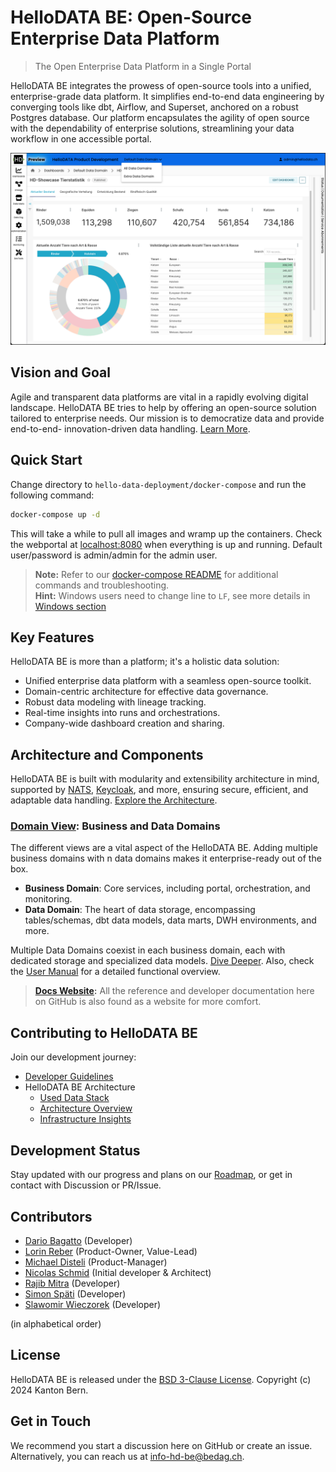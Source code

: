 # HelloDATA BE: Open-Source Enterprise Data Platform

> The Open Enterprise Data Platform in a Single Portal

HelloDATA BE integrates the prowess of open-source tools into a unified, enterprise-grade data platform. It simplifies end-to-end data engineering by converging tools like dbt, Airflow, and Superset, anchored on a robust Postgres database. Our platform encapsulates the agility of open source with the dependability of enterprise solutions, streamlining your data workflow in one accessible portal.

<!-- <img src="docs/docs/images/portal-superset.jpg" style="width:800px;"/> -->
![](docs/docs/images/hello-data-superset.png)


## Vision and Goal

Agile and transparent data platforms are vital in a rapidly evolving digital landscape. HelloDATA BE tries to help by offering an open-source solution tailored to enterprise needs. Our mission is to democratize data and provide end-to-end- innovation-driven data handling. [Learn More](docs/docs/vision/vision-and-goal.md).

## Quick Start

Change directory to `hello-data-deployment/docker-compose` and run the following command:

```sh
docker-compose up -d
```

This will take a while to pull all images and wramp up the containers. Check the webportal at [localhost:8080](http://localhost:8080) when everything is up and running. Default user/password is admin/admin for the admin user.

> **Note:** Refer to our [docker-compose README](hello-data-deployment/docker-compose/README.md) for additional commands and troubleshooting. <br>
> **Hint:** Windows users need to change line to `LF`, see more details in [Windows section](hello-data-deployment/docker-compose/README.md)

## Key Features

HelloDATA BE is more than a platform; it's a holistic data solution:

- Unified enterprise data platform with a seamless open-source toolkit.
- Domain-centric architecture for effective data governance.
- Robust data modeling with lineage tracking.
- Real-time insights into runs and orchestrations.
- Company-wide dashboard creation and sharing.

## Architecture and Components

HelloDATA BE is built with modularity and extensibility architecture in mind, supported by [NATS](https://nats.io/), [Keycloak](https://www.keycloak.org/), and more, ensuring secure, efficient, and adaptable data handling. [Explore the Architecture](docs/docs/architecture/architecture.md).

### [Domain View](docs/docs/architecture/architecture.md): Business and Data Domains
The different views are a vital aspect of the HelloDATA BE. Adding multiple business domains with n data domains makes it enterprise-ready out of the box.

- **Business Domain**: Core services, including portal, orchestration, and monitoring.
- **Data Domain**: The heart of data storage, encompassing tables/schemas, dbt data models, data marts, DWH environments, and more.

Multiple Data Domains coexist in each business domain, each with dedicated storage and specialized data models. [Dive Deeper](docs/docs/architecture/architecture.md). Also, check the [User Manual](docs/docs/manuals/user-manual.md) for a detailed functional overview.

> **[Docs Website](https://kanton-bern.github.io/hellodata-be):** All the reference and developer documentation here on GitHub is also found as a website for more comfort.

## Contributing to HelloDATA BE

Join our development journey:

- [Developer Guidelines](CONTRIBUTING.md)
- HelloDATA BE Architecture
    - [Used Data Stack](docs/docs/architecture/data-stack.md)
    - [Architecture Overview](docs/docs/architecture/architecture.md)
    - [Infrastructure Insights](docs/docs/architecture/infrastructure.md)

## Development Status

Stay updated with our progress and plans on our [Roadmap](docs/docs/vision/roadmap.md), or get in contact with Discussion or PR/Issue.

## Contributors

- [Dario Bagatto](https://github.com/bedag-bad) (Developer)
- [Lorin Reber](https://github.com/lre-bedag) (Product-Owner, Value-Lead)
- [Michael Disteli](https://www.linkedin.com/in/michael-disteli-0044311b7/) (Product-Manager)
- [Nicolas Schmid](https://github.com/nschmid) (Initial developer & Architect)
- [Rajib Mitra](https://github.com/ramich) (Developer)
- [Simon Späti](https://github.com/sspaeti) (Developer)
- [Slawomir Wieczorek](https://github.com/wieczorslawo) (Developer)
  
(in alphabetical order)

## License

HelloDATA BE is released under the [BSD 3-Clause License](LICENSE).
Copyright (c) 2024 Kanton Bern.

## Get in Touch

We recommend you start a discussion here on GitHub or create an issue. Alternatively, you can reach us at [info-hd-be@bedag.ch](mailto:info-hd-be@bedag.ch).
